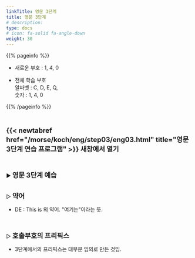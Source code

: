 ```yaml
---
linkTitle: 영문 3단계
title: 영문 3단계
# description: 
type: docs
# icon: fa-solid fa-angle-down
weight: 30
---
```


{{% pageinfo %}}

* 새로운 부호 : 1, 4, 0

* 전체 학습 부호<br>
알파벳 : C, D, E, Q,<br>
숫자 : 1, 4, 0<br>

{{% /pageinfo %}}

<br>

<b><span style="font-size:130%">{{< newtabref href="/morse/koch/eng/step03/eng03.html" title="영문 3단계 연습 프로그램" >}} 새창에서 열기</span></b>

<br>

▶ <b><span style="font-size:130%">영문 3단계 예습</span></b>
<br><br>

▷ <b><span style="font-size:130%">약어</span></b>
- DE : This is 의 약어. "여기는"이라는 뜻.<br>
<br><br>

▷ <b><span style="font-size:130%">호출부호의 프리픽스</span></b>
- 3단계에서의 프리픽스는 대부분 임의로 만든 것임.



